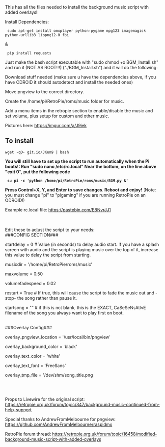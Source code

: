 This has all the files needed to install the background music script with added overlays!

Install Dependencies:

     sudo apt-get install omxplayer python-pygame mpg123 imagemagick python-urllib3 libpng12-0 fbi
&

     pip install requests

Just make the bash script executable with "sudo chmod +x BGM_Install.sh" and run it (NOT AS ROOT!!!) ("./BGM_Install.sh") and it will do the following:

Download stuff needed (make sure u have the dependencies above, if you have ODROID it should autodetect and install the needed ones)

Move pngview to the correct directory.

Create the /home/pi/RetroPie/roms/music folder for music.

Add a menu items in the retropie section to enable/disable the music and set volume, plus setup for custom and other music.

Pictures here: https://imgur.com/a/J9iek

## To install
```
wget -qO- git.io/JKum9 | bash
```

<b>You will still have to set up the script to run automatically when the Pi boots!:
Run "sudo nano /etc/rc.local"
Near the bottom, on the line above "exit 0", put the following code

     su pi -c 'python /home/pi/RetroPie/roms/music/BGM.py &'

Press Control+X, Y, and Enter to save changes.
Reboot and enjoy!</b>
(Note: you must change "pi" to "pigaming" if you are running RetroPie on an ODROID!)

Example rc.local file: https://pastebin.com/E8NvrJJ1

<br><br>
Edit these to adjust the script to your needs:
<br>
###CONFIG SECTION###

startdelay = 0 # Value (in seconds) to delay audio start.  If you have a splash screen with audio and the script is playing music over the top of it, increase this value to delay the script from starting.

musicdir = '/home/pi/RetroPie/roms/music'

maxvolume = 0.50

volumefadespeed = 0.02

restart = True # If true, this will cause the script to fade the music out and -stop- the song rather than pause it.

startsong = "" # if this is not blank, this is the EXACT, CaSeSeNsAtIvE filename of the song you always want to play first on boot.

<br>
###Overlay Config###

overlay_pngview_location = '/usr/local/bin/pngview'

overlay_background_color = 'black'

overlay_text_color = 'white'

overlay_text_font = 'FreeSans'

overlay_tmp_file = '/dev/shm/song_title.png

<br><br>


Props to Livewire for the original script: https://retropie.org.uk/forum/topic/347/background-music-continued-from-help-support

Special thanks to AndrewFromMelbourne for pngview: https://github.com/AndrewFromMelbourne/raspidmx

RetroPie forum thread: https://retropie.org.uk/forum/topic/16458/modified-background-music-script-with-added-overlays
